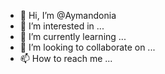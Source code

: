- 👋 Hi, I’m @Aymandonia
- 👀 I’m interested in ...
- 🌱 I’m currently learning ...
- 💞️ I’m looking to collaborate on ...
- 📫 How to reach me ...

<!---
Aymandonia/Aymandonia is a ✨ special ✨ repository because its `README.md` (this file) appears on your GitHub profile.
You can click the Preview link to take a look at your changes.
--->
